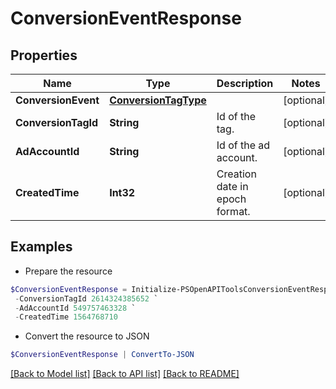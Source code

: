 # ConversionEventResponse
## Properties

Name | Type | Description | Notes
------------ | ------------- | ------------- | -------------
**ConversionEvent** | [**ConversionTagType**](ConversionTagType.md) |  | [optional] 
**ConversionTagId** | **String** | Id of the tag. | [optional] 
**AdAccountId** | **String** | Id of the ad account. | [optional] 
**CreatedTime** | **Int32** | Creation date in epoch format. | [optional] 

## Examples

- Prepare the resource
```powershell
$ConversionEventResponse = Initialize-PSOpenAPIToolsConversionEventResponse  -ConversionEvent null `
 -ConversionTagId 2614324385652 `
 -AdAccountId 549757463328 `
 -CreatedTime 1564768710
```

- Convert the resource to JSON
```powershell
$ConversionEventResponse | ConvertTo-JSON
```

[[Back to Model list]](../README.md#documentation-for-models) [[Back to API list]](../README.md#documentation-for-api-endpoints) [[Back to README]](../README.md)

